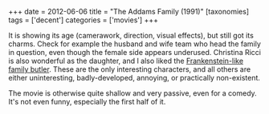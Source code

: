 +++
date = 2012-06-06
title = "The Addams Family (1991)"
[taxonomies]
tags = ['decent']
categories = ['movies']
+++

It is showing its age (camerawork, direction, visual effects), but still
got its charms. Check for example the husband and wife team who head the
family in question, even though the female side appears underused.
Christina Ricci is also wonderful as the daughter, and I also liked the
[Frankenstein-like family butler]. These are the only interesting
characters, and all others are either uninteresting, badly-developed,
annoying, or practically non-existent.

The movie is otherwise quite shallow and very passive, even for a
comedy. It's not even funny, especially the first half of it.

  [Frankenstein-like family butler]: http://en.wikipedia.org/wiki/Lurch_(The_Addams_Family)
